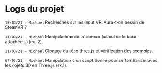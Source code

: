 # Logs du projet

```15/03/21 - Michael```
Recherches sur les input VR. Aura-t-on besoin de SteamVR ?

```14/03/21 - Michael```
Manipulations de la caméra (calcul de la base attachée...) (ex. 2).

```11/03/21 - Michael```
Clonage du répo three.js et vérification des exemples.

```07/03/21 - Michael```
Manipulation d'un script donné pour se familiariser avec les objets 3D en Three.js (ex.1).